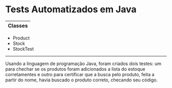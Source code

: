 # Tests Automatizados em Java
|Classes|
|-------|
* Product
* Stock
* StockTest
---
Usando a linguagem de programação Java, foram criados dois testes: um para chechar se os produtos foram adicionados a lista do estoque corretamentes e outro para certificar que a busca pelo produto, feita a partir do nome, havia buscado o produto correto, checando seu código.
